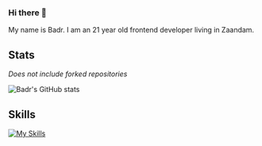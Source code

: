 ### Hi there 👋

<!--
**iBadr49/iBadr49** is a ✨ _special_ ✨ repository because its `README.md` (this file) appears on your GitHub profile.

Here are some ideas to get you started:

- 🔭 I’m currently working on ...
- 🌱 I’m currently learning ...
- 👯 I’m looking to collaborate on ...
- 🤔 I’m looking for help with ...
- 💬 Ask me about ...
- 📫 How to reach me: ...
- 😄 Pronouns: ...
- ⚡ Fun fact: ...
-->


My name is Badr. I am an 21 year old frontend developer living in Zaandam.
 
## Stats
 
_Does not include forked repositories_
 
![Badr's GitHub stats](https://github-readme-stats.vercel.app/api?username=iBadr49&show_icons=true&theme=tokyonight)
 
 
## Skills
 
[![My Skills](https://skillicons.dev/icons?i=html,css,js,svelte,nuxt&perline=5)](https://skillicons.dev)
 
 
